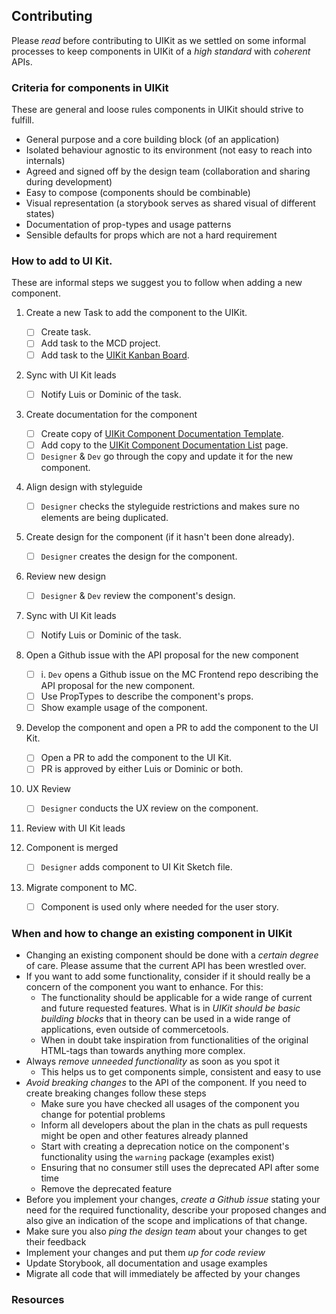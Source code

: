 ## Contributing

Please _read_ before contributing to UIKit as we settled on some informal
processes to keep components in UIKit of a _high standard_ with _coherent_ APIs.

### Criteria for components in UIKit

These are general and loose rules components in UIKit should strive to fulfill.

- General purpose and a core building block (of an application)
- Isolated behaviour agnostic to its environment (not easy to reach into
  internals)
- Agreed and signed off by the design team (collaboration and sharing during
  development)
- Easy to compose (components should be combinable)
- Visual representation (a storybook serves as shared visual of different
  states)
- Documentation of prop-types and usage patterns
- Sensible defaults for props which are not a hard requirement

### How to add to UI Kit.

These are informal steps we suggest you to follow when adding a new component.

1.  Create a new Task to add the component to the UIKit.

    - [ ] Create task.
    - [ ] Add task to the MCD project.
    - [ ] Add task to the [UIKit Kanban Board].

2.  Sync with UI Kit leads

    - [ ] Notify Luis or Dominic of the task.

3.  Create documentation for the component

    - [ ] Create copy of [UIKit Component Documentation Template].
    - [ ] Add copy to the [UIKit Component Documentation List] page.
    - [ ] `Designer` & `Dev` go through the copy and update it for the new component.

4.  Align design with styleguide

    - [ ] `Designer` checks the styleguide restrictions and makes sure no elements are being duplicated.

5.  Create design for the component (if it hasn't been done already).

    - [ ] `Designer` creates the design for the component.

6.  Review new design

    - [ ] `Designer` & `Dev` review the component's design.

7.  Sync with UI Kit leads

    - [ ] Notify Luis or Dominic of the task.

8.  Open a Github issue with the API proposal for the new component

    - [ ] i. `Dev` opens a Github issue on the MC Frontend repo describing the API proposal for the new component.
    - [ ] Use PropTypes to describe the component's props.
    - [ ] Show example usage of the component.

9.  Develop the component and open a PR to add the component to the UI Kit.

    - [ ] Open a PR to add the component to the UI Kit.
    - [ ] PR is approved by either Luis or Dominic or both.

10. UX Review

    - [ ] `Designer` conducts the UX review on the component.

11. Review with UI Kit leads

12. Component is merged

    - [ ] `Designer` adds component to UI Kit Sketch file.

13. Migrate component to MC.
    - [ ] Component is used only where needed for the user story.

### When and how to change an existing component in UIKit

- Changing an existing component should be done with a _certain degree_ of care.
  Please assume that the current API has been wrestled over.
- If you want to add some functionality, consider if it should really be a
  concern of the component you want to enhance. For this:
  - The functionality should be applicable for a wide range of current and future
    requested features. What is in _UIKit should be basic building blocks_ that
    in theory can be used in a wide range of applications, even outside of
    commercetools.
  - When in doubt take inspiration from functionalities of the original
    HTML-tags than towards anything more complex.
- Always _remove unneeded functionality_ as soon as you spot it
  - This helps us to get components simple, consistent and easy to use
- _Avoid breaking changes_ to the API of the component. If you need to create
  breaking changes follow these steps
  - Make sure you have checked all usages of the component you change for
    potential problems
  - Inform all developers about the plan in the chats as pull requests might be
    open and other features already planned
  - Start with creating a deprecation notice on the component's functionality
    using the `warning` package (examples exist)
  - Ensuring that no consumer still uses the deprecated API after some time
  - Remove the deprecated feature
- Before you implement your changes, _create a Github issue_ stating your need
  for the required functionality, describe your proposed changes and also give
  an indication of the scope and implications of that change.
- Make sure you also _ping the design team_ about your changes to get their
  feedback
- Implement your changes and put them _up for code review_
- Update Storybook, all documentation and usage examples
- Migrate all code that will immediately be affected by your changes

### Resources

[uikit process diagram]: https://wiki.commercetools.com/display/DD/MC+UI+KIT+Component+Process
[uikit kanban board]: https://jira.commercetools.com/secure/RapidBoard.jspa?rapidView=138&view=detail&selectedIssue=MCD-1104
[uikit component documentation template]: https://wiki.commercetools.com/display/DD/2.+UI+Kit+-+Components+Building+Documentation+Guide
[uikit component documentation list]: https://wiki.commercetools.com/display/DD/3.+Components+-+Documentations

